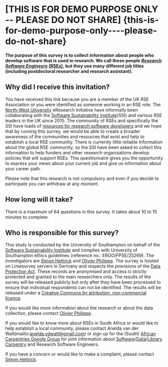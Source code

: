 \[THIS IS FOR DEMO PURPOSE ONLY -- PLEASE DO NOT SHARE\] {this-is-for-demo-purpose-only----please-do-not-share}
========================================================

**The purpose of this survey is to collect information about people who develop software that is used in research. We call these people *[Research Software Engineers](https://www.software.ac.uk/blog/2016-11-17-not-so-brief-history-research-software-engineers)* [(RSEs)](https://www.software.ac.uk/blog/2016-11-17-not-so-brief-history-research-software-engineers), but they use many different job titles (including postdoctoral researcher and research assistant).**

Why did I receive this invitation?
----------------------------------

You have received this link because you are a member of the UK RSE Association or you were identified as someone working in an RSE role.
The [North-West University](http://www.nwu.ac.za/) eResearch Initiative have informally been collaborating with the [Software Sustainability Institute](https://software.ac.uk)(SSI) and various RSE leaders in the UK since 2015. The community of RSEs and specifically the SSI have loads of [resources for research software developers](https://www.software.ac.uk/resources) and we hope that by running this survey, we would be able to create a broader awareness of the communities and resources that exist and help to establish a local RSE community.
There is currently little reliable information about the global RSE community, so the SSI have been asked to collect this information to help funders and other research organisations develop policies that will support RSEs.
This questionnaire gives you the opportunity to express your views about your current job and give us information about your career path.

Please note that this research is not compulsory and even if you decide to participate you can withdraw at any moment.

How long will it take?
----------------------

There is a maximum of 64 questions in this survey. It takes about 10 to 15 minutes to complete.

Who is responsible for this survey?
-----------------------------------

This study is conducted by the University of Southampton on behalf of the [Software Sustainability Institute](http://software.ac.uk/) and complies with University of Southampton ethics guidelines (reference no.: ERGO/FPSE/25269).
The investigators are [Simon Hettrick](mailto:s.hettrick@software.ac.uk) and [Olivier Philippe](mailto:olivier.philippe@soton.ac.uk).
The survey is hosted on Limesurvey servers in Germany and respects the provisions of the [Data Protection Act](https://www.gov.uk/data-protection/the-data-protection-act). 
These records are anonymised and access is strictly protected and granted to the main researchers only. The results of the survey will be released publicly but only after they have been processed to ensure that individual respondents can not be identified. The results will be released under a [Creative Commons by attribution, non-commercial licence](https://creativecommons.org/licenses/by-nc/2.5/scotland/).

If you would like more information about the research or about the data collection, please contact [Olivier Philippe](mailto:olivier.philippe@soton.ac.uk).

If you would like to know more about RSEs in South Africa or would like to help establish a local community, please contact Anelda van der Walt(mailto:anelda.vdwalt@gmail.com) or sign up for the (South) [African Carpentries Google Group](https://groups.google.com/forum/#!forum/swc-za) for joint information about [Software](https://software-carpentry.org/)/[Data](http://www.datacarpentry.org/)/[Library Carpentry](http://librarycarpentry.github.io/) and Research Software Engineers.

If you have a concern or would like to make a complaint, please contact [Simon Hettrick](mailto:s.hettrick@software.ac.uk).
